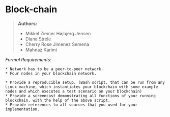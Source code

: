 # Block-chain

> **Authors:**
> - Mikkel Ziemer Højbjerg Jensen
> - Diana Strele
> - Cherry Rose Jimenez Semena
> - Mahnaz Karimi

_Formal Requirements:_

    * Network has to be a peer-to-peer network.
    * Four nodes in your blockchain network.

    * Provide a reproducible setup. (Bash script, that can be run from any Linux machine, which instantiates your blockchain with some example nodes and which executes a test scenario on your blockchain)
    * Provide a screencast demonstrating all functions of your running blockchain, with the help of the above script.
    * Provide references to all sources that you used for your implementation.
